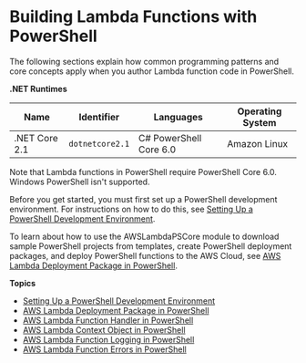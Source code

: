 # Building Lambda Functions with PowerShell<a name="lambda-powershell"></a>

The following sections explain how common programming patterns and core concepts apply when you author Lambda function code in PowerShell\.


**\.NET Runtimes**  

| Name | Identifier | Languages | Operating System | 
| --- | --- | --- | --- | 
|  \.NET Core 2\.1  |  `dotnetcore2.1`  |  C\# PowerShell Core 6\.0  |  Amazon Linux  | 

Note that Lambda functions in PowerShell require PowerShell Core 6\.0\. Windows PowerShell isn't supported\.

Before you get started, you must first set up a PowerShell development environment\. For instructions on how to do this, see [Setting Up a PowerShell Development Environment](powershell-devenv.md)\.

To learn about how to use the AWSLambdaPSCore module to download sample PowerShell projects from templates, create PowerShell deployment packages, and deploy PowerShell functions to the AWS Cloud, see [AWS Lambda Deployment Package in PowerShell](powershell-package.md)\.

**Topics**
+ [Setting Up a PowerShell Development Environment](powershell-devenv.md)
+ [AWS Lambda Deployment Package in PowerShell](powershell-package.md)
+ [AWS Lambda Function Handler in PowerShell](powershell-handler.md)
+ [AWS Lambda Context Object in PowerShell](powershell-context.md)
+ [AWS Lambda Function Logging in PowerShell](powershell-logging.md)
+ [AWS Lambda Function Errors in PowerShell](powershell-exceptions.md)